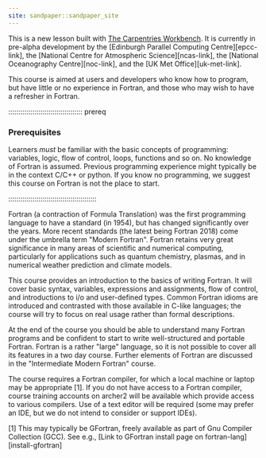 ```yaml
---
site: sandpaper::sandpaper_site
---
```


This is a new lesson built with [The Carpentries Workbench][workbench]. It is currently in pre-alpha development by the [Edinburgh Parallel Computing Centre][epcc-link], the [National Centre for Atmospheric Science][ncas-link], the [National Oceanography Centre][noc-link], and the [UK Met Office][uk-met-link].

This course is aimed at users and developers who know how to program,
but have little or no experience in Fortran, and those who may wish to
have a refresher in Fortran.

::::::::::::::::::::::::::::::::::::: prereq

### Prerequisites

Learners _must_ be familiar with the basic concepts of
programming: variables, logic, flow of control, loops, functions and
so on. No knowledge of Fortran is assumed. Previous programming
experience might typically be in the context C/C++ or python.
If you know no programming, we suggest this course on Fortran is not
the place to start.

::::::::::::::::::::::::::::::::::::::::::::

Fortran (a contraction of Formula Translation) was the first programming
language to have a standard (in 1954), but has changed significantly over
the years. More recent standards (the latest being Fortran 2018) come
under the umbrella term "Modern Fortran". Fortran retains very great
significance in many areas of scientific and numerical computing,
particularly for applications such as quantum chemistry, plasmas, and in
numerical weather prediction and climate models.

This course provides an introduction to the basics of writing Fortran.
It will cover basic syntax, variables, expressions and assignments,
flow of control, and introductions to i/o and user-defined types.
Common Fortran idioms are introduced and contrasted with those
available in C-like languages; the course will try to focus on
real usage rather than formal descriptions.

At the end of the course you should be able to understand many Fortran
programs and be confident to start to write well-structured and portable
Fortran. Fortran is a rather "large" language, so it is not possible to
cover all its features in a two day course. Further elements of Fortran
are discussed in the "Intermediate Modern Fortran" course.

The course requires a Fortran compiler, for which a local machine or
laptop may be appropriate [1]. If you do not have access to a Fortran
compiler, course training accounts on archer2 will be available which
provide access to various compilers. Use of a text editor will be
required (some may prefer an IDE, but we do not intend to consider or
support IDEs).

[1] This may typically be GFortran, freely available as part of
Gnu Compiler Collection (GCC).
See e.g., [Link to GFortran install page on fortran-lang][install-gfortran]

[workbench]: https://carpentries.github.io/sandpaper-docs
